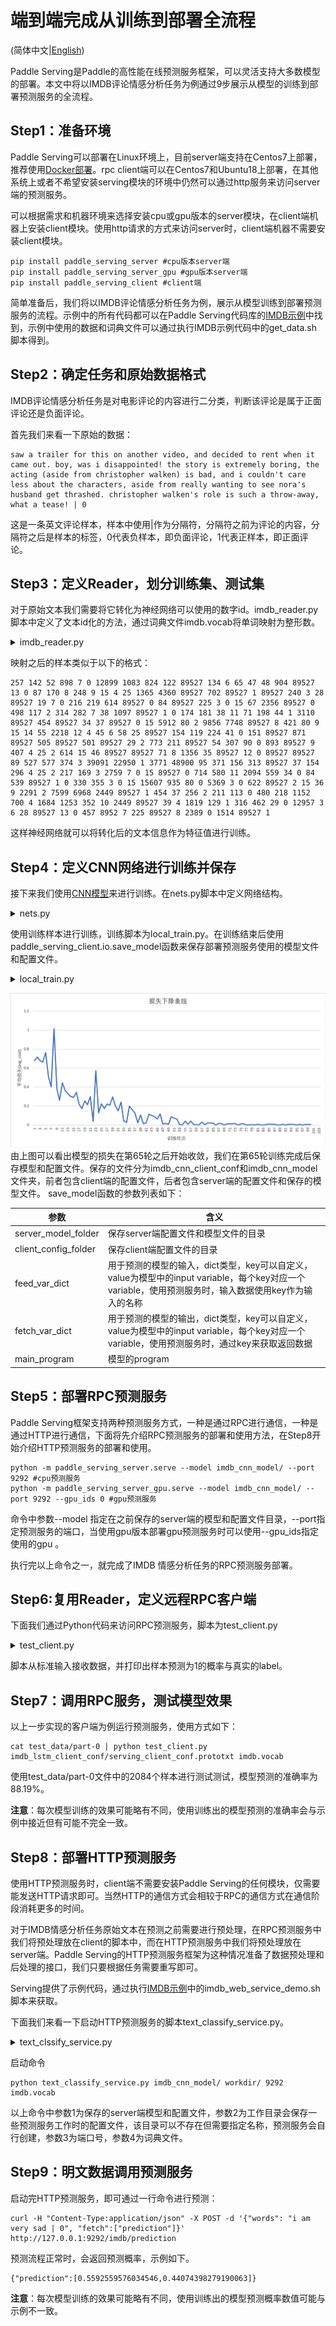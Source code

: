 # 端到端完成从训练到部署全流程

(简体中文|[English](./TRAIN_TO_SERVICE.md))

Paddle Serving是Paddle的高性能在线预测服务框架，可以灵活支持大多数模型的部署。本文中将以IMDB评论情感分析任务为例通过9步展示从模型的训练到部署预测服务的全流程。

## Step1：准备环境

Paddle Serving可以部署在Linux环境上，目前server端支持在Centos7上部署，推荐使用[Docker部署](RUN_IN_DOCKER_CN.md)。rpc client端可以在Centos7和Ubuntu18上部署，在其他系统上或者不希望安装serving模块的环境中仍然可以通过http服务来访问server端的预测服务。

可以根据需求和机器环境来选择安装cpu或gpu版本的server模块，在client端机器上安装client模块。使用http请求的方式来访问server时，client端机器不需要安装client模块。

```shell
pip install paddle_serving_server #cpu版本server端
pip install paddle_serving_server_gpu #gpu版本server端
pip install paddle_serving_client #client端
```

简单准备后，我们将以IMDB评论情感分析任务为例，展示从模型训练到部署预测服务的流程。示例中的所有代码都可以在Paddle Serving代码库的[IMDB示例](https://github.com/PaddlePaddle/Serving/tree/develop/python/examples/imdb)中找到，示例中使用的数据和词典文件可以通过执行IMDB示例代码中的get_data.sh脚本得到。

## Step2：确定任务和原始数据格式

IMDB评论情感分析任务是对电影评论的内容进行二分类，判断该评论是属于正面评论还是负面评论。

首先我们来看一下原始的数据：

```
saw a trailer for this on another video, and decided to rent when it came out. boy, was i disappointed! the story is extremely boring, the acting (aside from christopher walken) is bad, and i couldn't care less about the characters, aside from really wanting to see nora's husband get thrashed. christopher walken's role is such a throw-away, what a tease! | 0
```

这是一条英文评论样本，样本中使用|作为分隔符，分隔符之前为评论的内容，分隔符之后是样本的标签，0代表负样本，即负面评论，1代表正样本，即正面评论。

## Step3：定义Reader，划分训练集、测试集

对于原始文本我们需要将它转化为神经网络可以使用的数字id。imdb_reader.py脚本中定义了文本id化的方法，通过词典文件imdb.vocab将单词映射为整形数。

<details>
  <summary>imdb_reader.py</summary>

```python
import sys
import os
import paddle
import re
import paddle.fluid.incubate.data_generator as dg


class IMDBDataset(dg.MultiSlotDataGenerator):
    def load_resource(self, dictfile):
        self._vocab = {}
        wid = 0
        with open(dictfile) as f:
            for line in f:
                self._vocab[line.strip()] = wid
                wid += 1
        self._unk_id = len(self._vocab)
        self._pattern = re.compile(r'(;|,|\.|\?|!|\s|\(|\))')
        self.return_value = ("words", [1, 2, 3, 4, 5, 6]), ("label", [0])

    def get_words_only(self, line):
        sent = line.lower().replace("<br />", " ").strip()
        words = [x for x in self._pattern.split(sent) if x and x != " "]
        feas = [
            self._vocab[x] if x in self._vocab else self._unk_id for x in words
        ]
        return feas

    def get_words_and_label(self, line):
        send = '|'.join(line.split('|')[:-1]).lower().replace("<br />",
                                                              " ").strip()
        label = [int(line.split('|')[-1])]

        words = [x for x in self._pattern.split(send) if x and x != " "]
        feas = [
            self._vocab[x] if x in self._vocab else self._unk_id for x in words
        ]
        return feas, label

    def infer_reader(self, infer_filelist, batch, buf_size):
        def local_iter():
            for fname in infer_filelist:
                with open(fname, "r") as fin:
                    for line in fin:
                        feas, label = self.get_words_and_label(line)
                        yield feas, label

        import paddle
        batch_iter = paddle.batch(
            paddle.reader.shuffle(
                local_iter, buf_size=buf_size),
            batch_size=batch)
        return batch_iter

    def generate_sample(self, line):
        def memory_iter():
            for i in range(1000):
                yield self.return_value

        def data_iter():
            feas, label = self.get_words_and_label(line)
            yield ("words", feas), ("label", label)

        return data_iter
```
</details>

映射之后的样本类似于以下的格式：

```
257 142 52 898 7 0 12899 1083 824 122 89527 134 6 65 47 48 904 89527 13 0 87 170 8 248 9 15 4 25 1365 4360 89527 702 89527 1 89527 240 3 28 89527 19 7 0 216 219 614 89527 0 84 89527 225 3 0 15 67 2356 89527 0 498 117 2 314 282 7 38 1097 89527 1 0 174 181 38 11 71 198 44 1 3110 89527 454 89527 34 37 89527 0 15 5912 80 2 9856 7748 89527 8 421 80 9 15 14 55 2218 12 4 45 6 58 25 89527 154 119 224 41 0 151 89527 871 89527 505 89527 501 89527 29 2 773 211 89527 54 307 90 0 893 89527 9 407 4 25 2 614 15 46 89527 89527 71 8 1356 35 89527 12 0 89527 89527 89 527 577 374 3 39091 22950 1 3771 48900 95 371 156 313 89527 37 154 296 4 25 2 217 169 3 2759 7 0 15 89527 0 714 580 11 2094 559 34 0 84 539 89527 1 0 330 355 3 0 15 15607 935 80 0 5369 3 0 622 89527 2 15 36 9 2291 2 7599 6968 2449 89527 1 454 37 256 2 211 113 0 480 218 1152 700 4 1684 1253 352 10 2449 89527 39 4 1819 129 1 316 462 29 0 12957 3 6 28 89527 13 0 457 8952 7 225 89527 8 2389 0 1514 89527 1
```

这样神经网络就可以将转化后的文本信息作为特征值进行训练。

## Step4：定义CNN网络进行训练并保存

接下来我们使用[CNN模型](https://www.paddlepaddle.org.cn/documentation/docs/zh/user_guides/nlp_case/understand_sentiment/README.cn.html#cnn)来进行训练。在nets.py脚本中定义网络结构。

<details>
  <summary>nets.py</summary>

```python
import sys
import time
import numpy as np

import paddle
import paddle.fluid as fluid

def cnn_net(data,
            label,
            dict_dim,
            emb_dim=128,
            hid_dim=128,
            hid_dim2=96,
            class_dim=2,
            win_size=3):
    """ conv net. """
    emb = fluid.layers.embedding(
        input=data, size=[dict_dim, emb_dim], is_sparse=True)

    conv_3 = fluid.nets.sequence_conv_pool(
        input=emb,
        num_filters=hid_dim,
        filter_size=win_size,
        act="tanh",
        pool_type="max")

    fc_1 = fluid.layers.fc(input=[conv_3], size=hid_dim2)

    prediction = fluid.layers.fc(input=[fc_1], size=class_dim, act="softmax")
    cost = fluid.layers.cross_entropy(input=prediction, label=label)
    avg_cost = fluid.layers.mean(x=cost)
    acc = fluid.layers.accuracy(input=prediction, label=label)

    return avg_cost, acc, prediction
```

</details>

使用训练样本进行训练，训练脚本为local_train.py。在训练结束后使用paddle_serving_client.io.save_model函数来保存部署预测服务使用的模型文件和配置文件。

<details>
  <summary>local_train.py</summary>

```python
import os
import sys
import paddle
import logging
import paddle.fluid as fluid

logging.basicConfig(format='%(asctime)s - %(levelname)s - %(message)s')
logger = logging.getLogger("fluid")
logger.setLevel(logging.INFO)

# 加载词典文件
def load_vocab(filename):
    vocab = {}
    with open(filename) as f:
        wid = 0
        for line in f:
            vocab[line.strip()] = wid
            wid += 1
    vocab["<unk>"] = len(vocab)
    return vocab


if __name__ == "__main__":
    from nets import cnn_net
    model_name = "imdb_cnn"
    vocab = load_vocab('imdb.vocab')
    dict_dim = len(vocab)
    
    #定义模型输入
    data = fluid.layers.data(
        name="words", shape=[1], dtype="int64", lod_level=1)
    label = fluid.layers.data(name="label", shape=[1], dtype="int64")
    #定义dataset，train_data为训练数据目录
    dataset = fluid.DatasetFactory().create_dataset()
    filelist = ["train_data/%s" % x for x in os.listdir("train_data")]
    dataset.set_use_var([data, label])
    pipe_command = "python imdb_reader.py"
    dataset.set_pipe_command(pipe_command)
    dataset.set_batch_size(4)
    dataset.set_filelist(filelist)
    dataset.set_thread(10)
    #定义模型
    avg_cost, acc, prediction = cnn_net(data, label, dict_dim)
    optimizer = fluid.optimizer.SGD(learning_rate=0.001)
    optimizer.minimize(avg_cost)
    #执行训练
    exe = fluid.Executor(fluid.CPUPlace())
    exe.run(fluid.default_startup_program())
    epochs = 100
		
    import paddle_serving_client.io as serving_io

    for i in range(epochs):
        exe.train_from_dataset(
            program=fluid.default_main_program(), dataset=dataset, debug=False)
        logger.info("TRAIN --> pass: {}".format(i))
        if i == 64:
            #在训练结束时使用PaddleServing中的模型保存接口保存出Serving所需的模型和配置文件
            serving_io.save_model("{}_model".format(model_name),
                                  "{}_client_conf".format(model_name),
                                  {"words": data}, {"prediction": prediction},
                                  fluid.default_main_program())
```

</details>

![训练过程](./imdb_loss.png)由上图可以看出模型的损失在第65轮之后开始收敛，我们在第65轮训练完成后保存模型和配置文件。保存的文件分为imdb_cnn_client_conf和imdb_cnn_model文件夹，前者包含client端的配置文件，后者包含server端的配置文件和保存的模型文件。
save_model函数的参数列表如下：

| 参数                 | 含义                                                         |
| -------------------- | ------------------------------------------------------------ |
| server_model_folder  | 保存server端配置文件和模型文件的目录                         |
| client_config_folder | 保存client端配置文件的目录                                   |
| feed_var_dict        | 用于预测的模型的输入，dict类型，key可以自定义，value为模型中的input variable，每个key对应一个variable，使用预测服务时，输入数据使用key作为输入的名称 |
| fetch_var_dict       | 用于预测的模型的输出，dict类型，key可以自定义，value为模型中的input variable，每个key对应一个variable，使用预测服务时，通过key来获取返回数据 |
| main_program         | 模型的program                                                |

## Step5：部署RPC预测服务

Paddle Serving框架支持两种预测服务方式，一种是通过RPC进行通信，一种是通过HTTP进行通信，下面将先介绍RPC预测服务的部署和使用方法，在Step8开始介绍HTTP预测服务的部署和使用。

```shell
python -m paddle_serving_server.serve --model imdb_cnn_model/ --port 9292 #cpu预测服务
python -m paddle_serving_server_gpu.serve --model imdb_cnn_model/ --port 9292 --gpu_ids 0 #gpu预测服务
```

命令中参数--model 指定在之前保存的server端的模型和配置文件目录，--port指定预测服务的端口，当使用gpu版本部署gpu预测服务时可以使用--gpu_ids指定使用的gpu 。

执行完以上命令之一，就完成了IMDB 情感分析任务的RPC预测服务部署。

## Step6:复用Reader，定义远程RPC客户端
下面我们通过Python代码来访问RPC预测服务，脚本为test_client.py

<details>
  <summary>test_client.py</summary>

```python
from paddle_serving_client import Client
from imdb_reader import IMDBDataset
import sys

client = Client()
client.load_client_config(sys.argv[1])
client.connect(["127.0.0.1:9292"])

#在这里复用了数据预处理部分的代码将原始文本转换成数字id
imdb_dataset = IMDBDataset()
imdb_dataset.load_resource(sys.argv[2])

for line in sys.stdin:
    word_ids, label = imdb_dataset.get_words_and_label(line)
    feed = {"words": word_ids}
    fetch = ["acc", "cost", "prediction"]
    fetch_map = client.predict(feed=feed, fetch=fetch)
    print("{} {}".format(fetch_map["prediction"][1], label[0]))
```

</details>

脚本从标准输入接收数据，并打印出样本预测为1的概率与真实的label。

## Step7：调用RPC服务，测试模型效果

以上一步实现的客户端为例运行预测服务，使用方式如下：

```shell
cat test_data/part-0 | python test_client.py imdb_lstm_client_conf/serving_client_conf.prototxt imdb.vocab
```

使用test_data/part-0文件中的2084个样本进行测试测试，模型预测的准确率为88.19%。

**注意**：每次模型训练的效果可能略有不同，使用训练出的模型预测的准确率会与示例中接近但有可能不完全一致。

## Step8：部署HTTP预测服务

使用HTTP预测服务时，client端不需要安装Paddle Serving的任何模块，仅需要能发送HTTP请求即可。当然HTTP的通信方式会相较于RPC的通信方式在通信阶段消耗更多的时间。

对于IMDB情感分析任务原始文本在预测之前需要进行预处理，在RPC预测服务中我们将预处理放在client的脚本中，而在HTTP预测服务中我们将预处理放在server端。Paddle Serving的HTTP预测服务框架为这种情况准备了数据预处理和后处理的接口，我们只要根据任务需要重写即可。

Serving提供了示例代码，通过执行[IMDB示例](https://github.com/PaddlePaddle/Serving/tree/develop/python/examples/imdb)中的imdb_web_service_demo.sh脚本来获取。

下面我们来看一下启动HTTP预测服务的脚本text_classify_service.py。

<details>
  <summary>text_clssify_service.py</summary>

```python
from paddle_serving_server.web_service import WebService
from imdb_reader import IMDBDataset
import sys

#继承框架中的WebService类
class IMDBService(WebService):
    def prepare_dict(self, args={}):
        if len(args) == 0:
            exit(-1)
        self.dataset = IMDBDataset()
        self.dataset.load_resource(args["dict_file_path"])
        
		#重写preprocess方法来实现数据预处理，这里也复用了训练时使用的reader脚本
    def preprocess(self, feed={}, fetch=[]):
        if "words" not in feed:
            exit(-1)
        res_feed = {}
        res_feed["words"] = self.dataset.get_words_only(feed["words"])[0]
        return res_feed, fetch

#这里需要使用name参数指定预测服务的名称，
imdb_service = IMDBService(name="imdb")
imdb_service.load_model_config(sys.argv[1])
imdb_service.prepare_server(
    workdir=sys.argv[2], port=int(sys.argv[3]), device="cpu")
imdb_service.prepare_dict({"dict_file_path": sys.argv[4]})
imdb_service.run_server()
```
</details>

启动命令

```shell
python text_classify_service.py imdb_cnn_model/ workdir/ 9292 imdb.vocab
```

以上命令中参数1为保存的server端模型和配置文件，参数2为工作目录会保存一些预测服务工作时的配置文件，该目录可以不存在但需要指定名称，预测服务会自行创建，参数3为端口号，参数4为词典文件。

## Step9：明文数据调用预测服务
启动完HTTP预测服务，即可通过一行命令进行预测：

```
curl -H "Content-Type:application/json" -X POST -d '{"words": "i am very sad | 0", "fetch":["prediction"]}' http://127.0.0.1:9292/imdb/prediction
```
预测流程正常时，会返回预测概率，示例如下。

```
{"prediction":[0.5592559576034546,0.44074398279190063]}
```

**注意**：每次模型训练的效果可能略有不同，使用训练出的模型预测概率数值可能与示例不一致。
